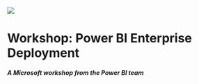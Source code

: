 ![](https://github.com/microsoft/sqlworkshops/blob/master/graphics/microsoftlogo.png?raw=true)

# Workshop: Power BI Enterprise Deployment

#### <i>A Microsoft workshop from the Power BI team</i>